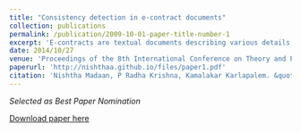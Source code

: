 ```yaml
---
title: "Consistency detection in e-contract documents"
collection: publications
permalink: /publication/2009-10-01-paper-title-number-1
excerpt: 'E-contracts are textual documents describing various details and dependencies in the contract. These dependencies and constraints in an e-contract can be differently stated in different parts of large documents. Determining inconsistencies in an e-contract document is a challenging task. We construct (a) a sentence dependency graph from natural languages sentences, and (b) contract element dependency graph from contract element dependencies existing in the contract document. We present a methodology with the combination of these two graphs that ensures the consistency of the contract. We also present evaluation of our approach on a sample contract document and present visualization for representing the graphs.'
date: 2014/10/27
venue: 'Proceedings of the 8th International Conference on Theory and Practice of Electronic Governance'
paperurl: 'http://nishthaa.github.io/files/paper1.pdf'
citation: 'Nishtha Madaan, P Radha Krishna, Kamalakar Karlapalem. &quot;Consistency detection in e-contract documents.&quot; <i>Conference 1</i>. 1(1).'
---
```


*Selected as Best Paper Nomination*

[Download paper here](https://dl.acm.org/citation.cfm?id=2691249)

